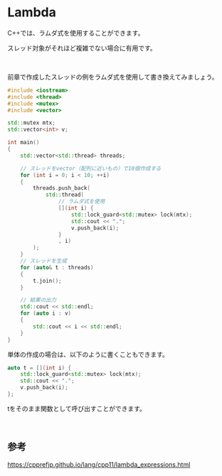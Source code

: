# Lambda

C++では、ラムダ式を使用することができます。

スレッド対象がそれほど複雑でない場合に有用です。

<br>

前章で作成したスレッドの例をラムダ式を使用して書き換えてみましょう。

```cpp
#include <iostream>
#include <thread>
#include <mutex>
#include <vector>

std::mutex mtx;
std::vector<int> v;

int main()
{
    std::vector<std::thread> threads;

    // スレッドをvector（配列に近いもの）で10個作成する
    for (int i = 0; i < 10; ++i)
    {
        threads.push_back(
            std::thread(
                // ラムダ式を使用
                [](int i) {
                    std::lock_guard<std::mutex> lock(mtx);
                    std::cout << ".";
                    v.push_back(i);
                }
                , i)
        );
    }
    // スレッドを生成
    for (auto& t : threads)
    {
        t.join();
    }

    // 結果の出力
    std::cout << std::endl;
    for (auto i : v)
    {
        std::cout << i << std::endl;
    }
}
```

単体の作成の場合は、以下のように書くこともできます。

```cpp
auto t = [](int i) {
    std::lock_guard<std::mutex> lock(mtx);
    std::cout << ".";
    v.push_back(i);
};
```

tをそのまま関数として呼び出すことができます。

<br>

## 参考

https://cpprefjp.github.io/lang/cpp11/lambda_expressions.html

<br>